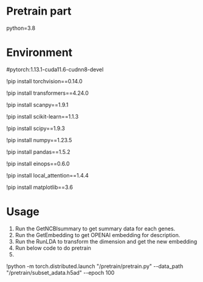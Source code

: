 # Pretrain part
python=3.8

# Environment

#pytorch:1.13.1-cuda11.6-cudnn8-devel

!pip install torchvision==0.14.0

!pip install transformers==4.24.0

!pip install scanpy==1.9.1

!pip install scikit-learn==1.1.3

!pip install scipy==1.9.3

!pip install numpy==1.23.5

!pip install pandas==1.5.2

!pip install einops==0.6.0

!pip install local_attention==1.4.4

!pip install matplotlib==3.6

# Usage
1. Run the GetNCBIsummary to get summary data for each genes.
2. Run the GetEmbedding to get OPENAI embedding for description.
3. Run the RunLDA to transform the dimension and get the new embedding
4. Run below code to do pretrain
5. 
!python -m torch.distributed.launch "/pretrain/pretrain.py" --data_path "/pretrain/subset_adata.h5ad" --epoch 100
